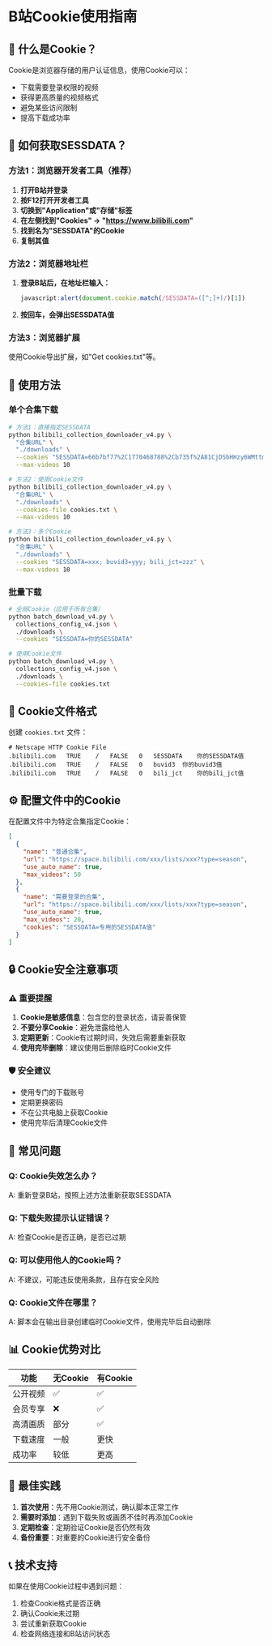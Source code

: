 # B站Cookie使用指南

## 🍪 什么是Cookie？

Cookie是浏览器存储的用户认证信息，使用Cookie可以：
- 下载需要登录权限的视频
- 获得更高质量的视频格式
- 避免某些访问限制
- 提高下载成功率

## 🔑 如何获取SESSDATA？

### 方法1：浏览器开发者工具（推荐）

1. **打开B站并登录**
2. **按F12打开开发者工具**
3. **切换到"Application"或"存储"标签**
4. **在左侧找到"Cookies" → "https://www.bilibili.com"**
5. **找到名为"SESSDATA"的Cookie**
6. **复制其值**

### 方法2：浏览器地址栏

1. **登录B站后，在地址栏输入：**
   ```javascript
   javascript:alert(document.cookie.match(/SESSDATA=([^;]+)/)[1])
   ```
2. **按回车，会弹出SESSDATA值**

### 方法3：浏览器扩展

使用Cookie导出扩展，如"Get cookies.txt"等。

## 📝 使用方法

### 单个合集下载

```bash
# 方法1：直接指定SESSDATA
python bilibili_collection_downloader_v4.py \
  "合集URL" \
  "./downloads" \
  --cookies "SESSDATA=66b7bf77%2C1770468788%2Cb735f%2A81CjDSbHHzy6WMttmU2eHPr0MTeOve6vrO86MCLjDoUxEGIuhGkJ6nacYAldqhqKT1yxISVlpVMkVRblk5QXVJV0lrQy1jQW45bXh3a3lSRk5LU1FlU1dIcHZrMW1LNlo4azRRS2hCeWFCMGcydlVTR2phWTcyU29mTkZSakZvOF9YUEZRUVNfMnRRIIEC" \
  --max-videos 10

# 方法2：使用Cookie文件
python bilibili_collection_downloader_v4.py \
  "合集URL" \
  "./downloads" \
  --cookies-file cookies.txt \
  --max-videos 10

# 方法3：多个Cookie
python bilibili_collection_downloader_v4.py \
  "合集URL" \
  "./downloads" \
  --cookies "SESSDATA=xxx; buvid3=yyy; bili_jct=zzz" \
  --max-videos 10
```

### 批量下载

```bash
# 全局Cookie（应用于所有合集）
python batch_download_v4.py \
  collections_config_v4.json \
  ./downloads \
  --cookies "SESSDATA=你的SESSDATA"

# 使用Cookie文件
python batch_download_v4.py \
  collections_config_v4.json \
  ./downloads \
  --cookies-file cookies.txt
```

## 📄 Cookie文件格式

创建 `cookies.txt` 文件：

```
# Netscape HTTP Cookie File
.bilibili.com	TRUE	/	FALSE	0	SESSDATA	你的SESSDATA值
.bilibili.com	TRUE	/	FALSE	0	buvid3	你的buvid3值
.bilibili.com	TRUE	/	FALSE	0	bili_jct	你的bili_jct值
```

## ⚙️ 配置文件中的Cookie

在配置文件中为特定合集指定Cookie：

```json
[
  {
    "name": "普通合集",
    "url": "https://space.bilibili.com/xxx/lists/xxx?type=season",
    "use_auto_name": true,
    "max_videos": 50
  },
  {
    "name": "需要登录的合集",
    "url": "https://space.bilibili.com/xxx/lists/xxx?type=season",
    "use_auto_name": true,
    "max_videos": 20,
    "cookies": "SESSDATA=专用的SESSDATA值"
  }
]
```

## 🔒 Cookie安全注意事项

### ⚠️ 重要提醒

1. **Cookie是敏感信息**：包含您的登录状态，请妥善保管
2. **不要分享Cookie**：避免泄露给他人
3. **定期更新**：Cookie有过期时间，失效后需要重新获取
4. **使用完毕删除**：建议使用后删除临时Cookie文件

### 🛡️ 安全建议

- 使用专门的下载账号
- 定期更换密码
- 不在公共电脑上获取Cookie
- 使用完毕后清理Cookie文件

## 🚨 常见问题

### Q: Cookie失效怎么办？
A: 重新登录B站，按照上述方法重新获取SESSDATA

### Q: 下载失败提示认证错误？
A: 检查Cookie是否正确，是否已过期

### Q: 可以使用他人的Cookie吗？
A: 不建议，可能违反使用条款，且存在安全风险

### Q: Cookie文件在哪里？
A: 脚本会在输出目录创建临时Cookie文件，使用完毕后自动删除

## 📊 Cookie优势对比

| 功能 | 无Cookie | 有Cookie |
|------|----------|----------|
| 公开视频 | ✅ | ✅ |
| 会员专享 | ❌ | ✅ |
| 高清画质 | 部分 | ✅ |
| 下载速度 | 一般 | 更快 |
| 成功率 | 较低 | 更高 |

## 🎯 最佳实践

1. **首次使用**：先不用Cookie测试，确认脚本正常工作
2. **需要时添加**：遇到下载失败或画质不佳时再添加Cookie
3. **定期检查**：定期验证Cookie是否仍然有效
4. **备份重要**：对重要的Cookie进行安全备份

## 📞 技术支持

如果在使用Cookie过程中遇到问题：
1. 检查Cookie格式是否正确
2. 确认Cookie未过期
3. 尝试重新获取Cookie
4. 检查网络连接和B站访问状态

